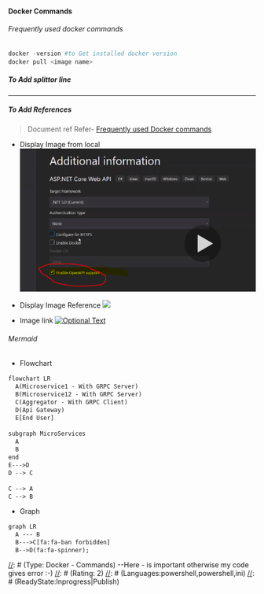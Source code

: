 #### Docker Commands
###### Frequently used docker commands
>
```powershell
docker -version #to Get installed docker version
docker pull <image name>
```

##### To Add splittor line
---
##### To Add References
>Document ref
>Refer- [Frequently used Docker commands](../Docker/Containers/Docker-Frequently-Used-Comments.md)

- Display Image from local
![](Versions/RefImages/.net5_openAPISwagar.PNG)


- Display Image Reference
![](http://www.google.com.au/images/nav_logo7.png)


- Image link
[![Optional Text](http://www.google.com.au/images/nav_logo7.png)](http://google.com.au/)

###### Mermaid
* Flowchart
```mermaid
flowchart LR
  A(Microservice1 - With GRPC Server)
  B(Microservice12 - With GRPC Server)
  C(Aggregator - With GRPC Client)
  D(Api Gateway)
  E[End User]

subgraph MicroServices
  A
  B
end
E--->D
D --> C

C --> A
C --> B
```
* Graph
```mermaid
graph LR
  A --- B
  B--->C[fa:fa-ban forbidden]
  B-->D(fa:fa-spinner);
```



[//]: # (Tags: Frequently Used Docker Commands, Docker with interactive Mode, Docker)
[//]: # (Type: Docker - Commands) --Here - is important otherwise my code gives error :-)
[//]: # (Rating: 2)
[//]: # (Languages:powershell,powershell,ini)
[//]: # (ReadyState:Inprogress|Publish)
